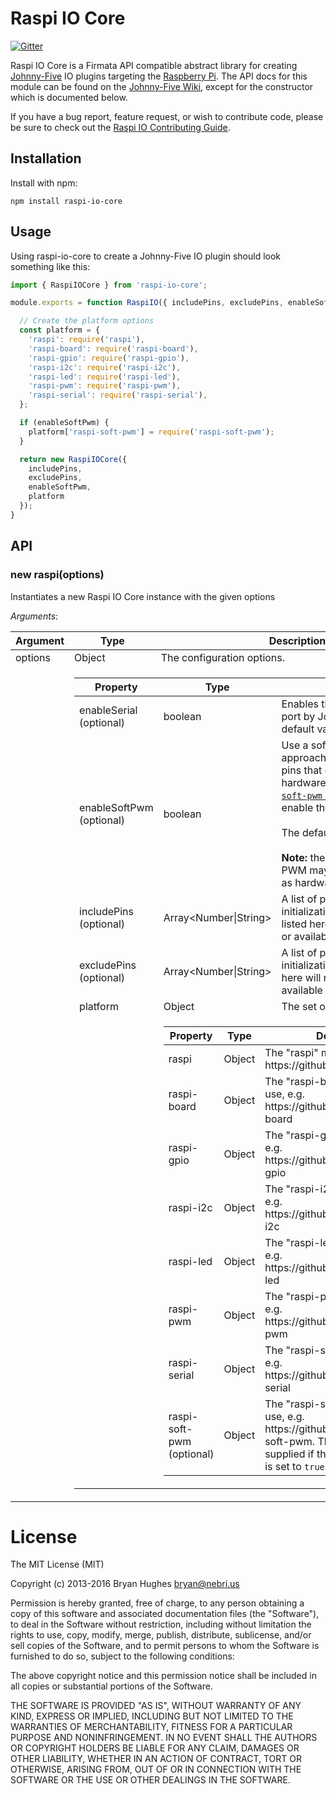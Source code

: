 # Raspi IO Core

[![Gitter](https://badges.gitter.im/Join%20Chat.svg)](https://gitter.im/nebrius/raspi-io?utm_source=badge&utm_medium=badge&utm_campaign=pr-badge&utm_content=badge)

Raspi IO Core is a Firmata API compatible abstract library for creating [Johnny-Five](http://johnny-five.io/) IO plugins targeting the [Raspberry Pi](http://www.raspberrypi.org/). The API docs for this module can be found on the [Johnny-Five Wiki](https://github.com/rwaldron/io-plugins), except for the constructor which is documented below.

If you have a bug report, feature request, or wish to contribute code, please be sure to check out the [Raspi IO Contributing Guide](https://github.com/nebrius/raspi-io/blob/master/CONTRIBUTING.md).

## Installation

Install with npm:

```Shell
npm install raspi-io-core
```

## Usage

Using raspi-io-core to create a Johnny-Five IO plugin should look something like this:

```JavaScript
import { RaspiIOCore } from 'raspi-io-core';

module.exports = function RaspiIO({ includePins, excludePins, enableSoftPwm = false } = {}) {

  // Create the platform options
  const platform = {
    'raspi': require('raspi'),
    'raspi-board': require('raspi-board'),
    'raspi-gpio': require('raspi-gpio'),
    'raspi-i2c': require('raspi-i2c'),
    'raspi-led': require('raspi-led'),
    'raspi-pwm': require('raspi-pwm'),
    'raspi-serial': require('raspi-serial'),
  };

  if (enableSoftPwm) {
    platform['raspi-soft-pwm'] = require('raspi-soft-pwm');
  }

  return new RaspiIOCore({
    includePins,
    excludePins,
    enableSoftPwm,
    platform
  });
}
```

## API

### new raspi(options)

Instantiates a new Raspi IO Core instance with the given options

_Arguments_:

<table>
  <thead>
    <tr>
      <th>Argument</th>
      <th>Type</th>
      <th>Description</th>
    </tr>
  </thead>
  <tr>
    <td>options</td>
    <td>Object</td>
    <td>The configuration options.</td>
  </tr>
  <tr>
    <td></td>
    <td colspan="2">
      <table>
        <thead>
          <tr>
            <th>Property</th>
            <th>Type</th>
            <th>Description</th>
          </tr>
        </thead>
        <tr>
          <td>enableSerial (optional)</td>
          <td>boolean</td>
          <td>Enables the use of the serial port by Johnny-Five. The default value is <code>false</code></td>
        </tr>
        <tr>
          <td>enableSoftPwm (optional)</td>
          <td>boolean</td>
          <td>Use a software-based approach to PWM on GPIO pins that do not support hardware PWM. The <a href="https://github.com/tralves/raspi-soft-pwm"><code>raspi-soft-pwm</code> library</a> is used to enable this.
          <br/><br/>
          The default value is <code>false</code>.
          <br/><br/>
          <strong>Note:</strong> the timing of software PWM may not be as accurate as hardware PWM.
          </td>
        </tr>
        <tr>
          <td>includePins (optional)</td>
          <td>Array&lt;Number|String&gt;</td>
          <td>A list of pins to include in initialization. Any pins not listed here will not be initialized or available for use by Raspi IO</td>
        </tr>
        <tr>
          <td>excludePins (optional)</td>
          <td>Array&lt;Number|String&gt;</td>
          <td>A list of pins to exclude from initialization. Any pins listed here will not be initialized or available for use by Raspi IO</td>
        </tr>
        <tr>
          <td>platform</td>
          <td>Object</td>
          <td>The set of platform plugins</td>
        </tr>
        <tr>
          <td></td>
          <td colspan="2">
            <table>
              <thead>
                <tr>
                  <th>Property</th>
                  <th>Type</th>
                  <th>Description</th>
                </tr>
              </thead>
              <tr>
                <td>raspi</td>
                <td>Object</td>
                <td>The "raspi" module to use, e.g. https://github.com/nebrius/raspi</td>
              </tr>
              <tr>
                <td>raspi-board</td>
                <td>Object</td>
                <td>The "raspi-board" module to use, e.g. https://github.com/nebrius/raspi-board</td>
              </tr>
              <tr>
                <td>raspi-gpio</td>
                <td>Object</td>
                <td>The "raspi-gpio" module to use, e.g. https://github.com/nebrius/raspi-gpio</td>
              </tr>
              <tr>
                <td>raspi-i2c</td>
                <td>Object</td>
                <td>The "raspi-i2c" module to use, e.g. https://github.com/nebrius/raspi-i2c</td>
              </tr>
              <tr>
                <td>raspi-led</td>
                <td>Object</td>
                <td>The "raspi-led" module to use, e.g. https://github.com/nebrius/raspi-led</td>
              </tr>
              <tr>
                <td>raspi-pwm</td>
                <td>Object</td>
                <td>The "raspi-pwm" module to use, e.g. https://github.com/nebrius/raspi-pwm</td>
              </tr>
              <tr>
                <td>raspi-serial</td>
                <td>Object</td>
                <td>The "raspi-serial" module to use, e.g. https://github.com/nebrius/raspi-serial</td>
              </tr>
              <tr>
                <td>raspi-soft-pwm (optional)</td>
                <td>Object</td>
                <td>The "raspi-soft-pwm" module to use, e.g. https://github.com/nebrius/raspi-soft-pwm. This only needs to be supplied if the <code>enableSoftPwm</code> flag is set to <code>true</code></td>
              </tr>
            </table>
          </td>
        </tr>
        </tr>
      </table>
    </td>
  </tr>
</table>

License
=======

The MIT License (MIT)

Copyright (c) 2013-2016 Bryan Hughes <bryan@nebri.us>

Permission is hereby granted, free of charge, to any person obtaining a copy
of this software and associated documentation files (the "Software"), to deal
in the Software without restriction, including without limitation the rights
to use, copy, modify, merge, publish, distribute, sublicense, and/or sell
copies of the Software, and to permit persons to whom the Software is
furnished to do so, subject to the following conditions:

The above copyright notice and this permission notice shall be included in
all copies or substantial portions of the Software.

THE SOFTWARE IS PROVIDED "AS IS", WITHOUT WARRANTY OF ANY KIND, EXPRESS OR
IMPLIED, INCLUDING BUT NOT LIMITED TO THE WARRANTIES OF MERCHANTABILITY,
FITNESS FOR A PARTICULAR PURPOSE AND NONINFRINGEMENT. IN NO EVENT SHALL THE
AUTHORS OR COPYRIGHT HOLDERS BE LIABLE FOR ANY CLAIM, DAMAGES OR OTHER
LIABILITY, WHETHER IN AN ACTION OF CONTRACT, TORT OR OTHERWISE, ARISING FROM,
OUT OF OR IN CONNECTION WITH THE SOFTWARE OR THE USE OR OTHER DEALINGS IN
THE SOFTWARE.
